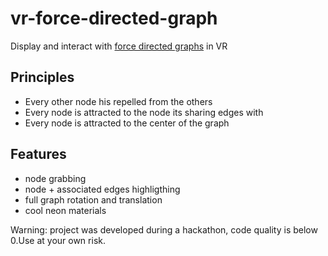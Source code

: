 # vr-force-directed-graph
Display and interact with [force directed graphs](https://en.wikipedia.org/wiki/Force-directed_graph_drawing) in VR

## Principles

- Every other node his repelled from the others
- Every node is attracted to the node its sharing edges with
- Every node is attracted to the center of the graph

## Features 

- node grabbing 
- node + associated edges highligthing
- full graph rotation and translation
- cool neon materials

Warning: project was developed during a hackathon, code quality is below 0.Use at your own risk.
